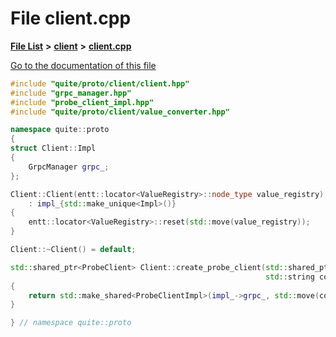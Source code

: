 

# File client.cpp

[**File List**](files.md) **>** [**client**](dir_5522d6aca5c3fb454e911c5582f2e576.md) **>** [**client.cpp**](client_8cpp.md)

[Go to the documentation of this file](client_8cpp.md)


```C++
#include "quite/proto/client/client.hpp"
#include "grpc_manager.hpp"
#include "probe_client_impl.hpp"
#include "quite/proto/client/value_converter.hpp"

namespace quite::proto
{
struct Client::Impl
{
    GrpcManager grpc_;
};

Client::Client(entt::locator<ValueRegistry>::node_type value_registry)
    : impl_{std::make_unique<Impl>()}
{
    entt::locator<ValueRegistry>::reset(std::move(value_registry));
}

Client::~Client() = default;

std::shared_ptr<ProbeClient> Client::create_probe_client(std::shared_ptr<IValueConverter> value_converter,
                                                         std::string connection_url)
{
    return std::make_shared<ProbeClientImpl>(impl_->grpc_, std::move(connection_url), std::move(value_converter));
}

} // namespace quite::proto
```


